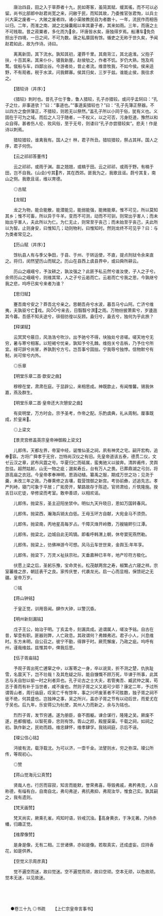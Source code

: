<!-- { "loadSidebar": true } -->
　　唐治四县，田之入于草莽者十九，民如寄客，虽简其赋、缓其徭，而不可以必留。尚书比部郎中赵君尚宽之来，问敝于民，而知其故，乃委推官张君恂，以兵士兴大渠之废者一，大陂之废者四，诸小渠陂教民自为者数十。一年，流民作而相告以归。二年，而淮之南、湖之北操囊耜以率其妻子者，其来如雨。三年，而唐之土不可贱取。昔之菽粟者，多化而为余，环唐皆水矣，唐独得岁焉。船漕车免负担出于四境，一日之间，不可为数。唐之私廪固有馀。循吏之无称于世久矣，予闻赵君如此，故为作诗。诗曰。

　　离离新田，其下流水。孰知其初，灌莽千里。其南背江，其北逾淮。父抱子扶，十百其来。其来仆仆，镘我新屋。赵侯劬之，作者不饥。岁仍大熟，饱及鸡鹜。僦船与车，四鄙出谷。今游者处，昔止者流。维昔牧我，不如今侯。侯来适野，不有观者。税于水滨，问我鳏寡。侯其归矣，三岁于兹。谁能止侯，我往求之。

　　【猎较诗（并序）】

　　《猎较》刺时也。昔孔子仕于鲁，鲁人猎较，孔子亦猎较。或问乎孟轲曰：“孔子之仕，非事道欤？”曰：“事道也。”“事道奚猎较也？”曰：“孔子先簿正祭器。不以四方之食供簿正，不猎较，则若无以祭然。”盖孔子所以小同于俗，犹有义也。义固在于可为之域。而后之人习于随者，一不权义，以之可否，污身贬道，豫然以和众自得。甚者伤人伦、败风俗，至于无号，则诿曰“孔子亦尝猎较矣”。悲夫！作是诗以刺焉。

　　猎较猎较，谁禽我有。国人之忄林，君子所丑。猎较猎较，祭占其祥。国人之序，君子何伤。

　　【云之祁祁答董传】

　　云之祁祁，或雨于渊。苗之翘翘，或槁于田。云之祁祁，或雨于野。有槁于田，岂不自我。{山会}兮其齐，其在西郊。匪我为之，我歌且谣。蔚兮其复，南山之侧。我歌且谣，维以育德。

　　◎古赋

　　【龙赋】

　　龙之为物，能合能散，能潜能见，能弱能强，能微能章。惟不可见，所以莫知其乡；惟不可畜，所以异于牛羊。变而不可测，动而不可驯，则常出乎害人；而未始出乎害人，夫此所以为仁。为仁无止，则常至乎丧己；而未始至乎丧己，夫此所以为智。止则身安，曰惟知几；动则物利，曰惟知时。然则龙终不可见乎？曰：与为类者常见之。

　　【历山赋（并序）】

　　馀杭县人有与季父争田，于县、于州、于转运使，不直，提点刑狱令余来直之。将归，闵然望历山而赋之。历山在县西上虞县界中，或曰舜所耕云。

　　历山之峨峨兮，予汝耕之，孰汝强之？此匪予私云然兮谁汝使，子人之子兮。余师历山之峨峨兮，则维其常，人之子兮云曷而亡。云曷而亡兮我之思，今孰继兮我之悲，呜呼已矣兮来者为谁？

　　【思归赋】

　　蹇吾南兮安之？莽吾北兮亲之。思朝吾舟兮水波，暮吾马兮山阿。亡济兮维夷，夫孰驱兮亡戏。风兮来去，日翳翳兮溟之雨。万物纷披萧索兮，岁逶迤其今暮。吾感不知夫途兮，徘徊彷徨以反顾。盍归兮，盍去兮，独何为乎此旅？

　　【释谋赋】

　　云冥冥兮蔽日，风浩浩兮吹沙。出予驰兮不得，块独处兮咨嗟。嗟天地兮无穷，暑与寒兮相客。以短褐兮忧亲，孰知予兮孔棘。维抱关兮击柝，乃予仕兮所宜。禄可辞兮尚冒，养孰割兮方亏。岂吾事兮固拙，宁我辱兮独悖。信物默兮有制，尚可侔兮内外。

　　◎乐章

　　【明堂乐章二首·歆安之曲】

　　穆穆在堂，肃肃在庭。于显辟公，来相思成。神既歆止，有闻惟馨。锡我休嘉，燕及群生。

　　【明堂乐章二首·皇帝还大次憩安之曲】

　　有奕明堂，万方时会。宗予圣考，作帝之配。乐酌虞典，礼从周制。厘事既成，於皇来。

　　◎上梁文

　　【景灵宫修盖英宗皇帝神御殿上梁文】

　　儿郎伟，天都左界，帝室中经，诞惟仙圣之祠，夙有神灵之宅。嗣开宏构，追奉容。方将广舜孝于无穷，岂特尚汉仪之有旧。先皇帝道该五泰，德贯二仪，文ゼ云汉之章，武布风霆之号。华夏归仁而砥属，蛮夷驰义以骏奔。清跸甫传，灵舆忽往。超然姑射，山无一物之疵；邈矣寿丘，台有万人之畏。已葬鼎湖之弓剑，将游高庙之衣冠。今皇帝孝奉神明，恩涵动植。纂禹之服，期成万世之功；见尧于羹，未改三年之政。乃眷熏修之吉壤，载营馆御之新宫。考协前彝，述追先志。孝严列峙，寝门可象于平居；广拓旁开，辇路故存于陈迹。官师肃给，斤筑隆施。揆吉日以庀徒，举修梁而考室。敢申善颂，以相欢谣。

　　儿郎伟，抛梁东，圣主迎阳坐禁中。明似九天升晓日，恩如万国转春风。

　　儿郎伟，抛梁西，瀚海兵销太白低。王母玉环方自献，大宛金马不须赍。

　　儿郎伟，抛梁南，丙地星高每岁占。千障灭烽开岭徼，万艘输赆引江潭。

　　儿郎伟，抛梁北，边城自此无鸣镝。即看呼韩渭上朝，休夸窦宪燕然勒。

　　儿郎伟，抛梁上，彷佛神游今可想。风马云车世世来，金舆玉年年享。

　　儿郎伟，抛梁下，万灵ㄨ祉扶宗社。天垂嘉种已丰年，地产珍符方极化。

　　伏愿上梁之后，圣躬乐豫，宝命灵长。松茂献两宫之寿，椒繁占六寝之祥。宗室蕃维之彦，朝廷表干之良。家传庆誉，代袭龙光。启一心而显相，保馈祀之无疆。皇帝万岁。

　　◎铭

　　【蒋山钟铭】

　　于皇正觉，训用音闻。肆作大钟，以警沉昏。

　　【明州新刻漏铭】

　　戊子王公，始治于明。丁亥孟冬，刻漏具成。追谓属人，嗟汝予铭。自古在昔，挈壶有职。匪器则弊，人亡政息。其政谓何？弗棘弗迟。君子小人，兴息维时。东方未明，自公召之。彼宁不勤，得罪于时。厥荒懈废，乃政之疵。呜呼有州，谨哉维兹。兹惟其中，俾我后思。

　　【伍子胥庙铭】

　　予观子胥出死亡逋窜之中，以客寄之一身，卒以说吴，折不测之楚，仇执耻雪，名震天下，岂不壮哉！及其危疑之际，能自慷慨不顾万死，毕谏于所事，此其志与夫自恕以偷一时之利者异也。孔子论古之士大夫，若管夷吾、臧武仲之属，苟志于善而有补于当世者，咸不废也。然则子胥之义又曷可少耶？康定二年，予过所谓胥山者，周行庙庭，叹吴亡千有馀年，事之兴坏废革者不可胜数，独子胥之祠不徙不绝，何其盛也。岂独神之事，吴之所兴，盖亦子胥之节有以动后世，而爱尤在于吴也。后九年，乐安蒋公为杭使，其州人力而新之，余与为铭也。

　　烈烈子胥，发节穷逋。遂为册臣，奋不图躯。谏合谋行，隆隆之吴。厥废不遂，邑都俄墟。以智死昏，忠则有馀。胥山之颜，殿屋渠渠。千载之祠，如祠之初。孰作新之，民劝而趋。维忠肆怀，维孝肆孚。我铭祠庭，示后不诬。

　　【璨公信心铭】

　　沔彼有流，载浮载沈。为可以济，一壶千金。法譬则水，穷之弥深。璨公所传，等观初心。

　　◎赞

　　【蒋山觉海元公真赞】

　　贤哉人也，行厉而容寂，知言而能默，誉荣弗喜，辱毁弗戚，弗矜弗克，人自称德，有缁有白，自南自北，弗句弗逆，弗抗弗抑，弗观汝华，惟食己实。孰其嗣之，我有遗则。

　　【梵天画赞】

　　梵天尚实，厥乘孔雀。鸡知时语，铃戒沉浊。高身黄衣，于净无著。乃持赤幡，归趣正觉。

　　【维摩像赞】

　　是身是像，无有二相。三世诸佛，亦如是像。若取真实，还成虚妄。应持香花，如是供养。

　　【空觉义示周彦真】

　　觉不遍空而迷，故曰觉迷。空不遍觉而顽，故曰空顽。空本无顽，以色故顽。觉本无迷，以见故迷。 
　

　




　

　
●卷三十九
◎书疏
　　【上仁宗皇帝言事书】

